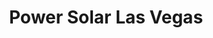 ---
title: "Power Solar Las Vegas"
url: /north-las-vegas/power-solar-las-vegas/
shop: Supermarkt
---